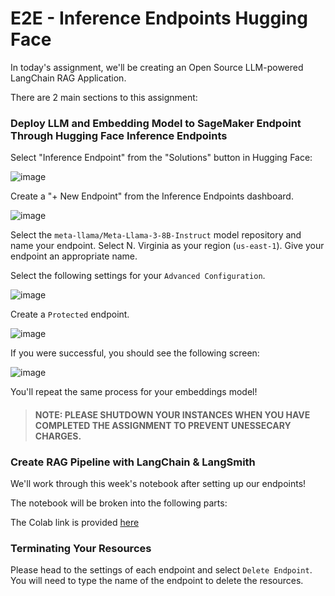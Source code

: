 # E2E - Inference Endpoints Hugging Face

In today's assignment, we'll be creating an Open Source LLM-powered LangChain RAG Application.

There are 2 main sections to this assignment:

### Deploy LLM and Embedding Model to SageMaker Endpoint Through Hugging Face Inference Endpoints

Select "Inference Endpoint" from the "Solutions" button in Hugging Face:

![image](https://i.imgur.com/6KC9TCD.png)

Create a "+ New Endpoint" from the Inference Endpoints dashboard.

![image](https://i.imgur.com/G6Bq9KC.png)

Select the `meta-llama/Meta-Llama-3-8B-Instruct` model repository and name your endpoint. Select N. Virginia as your region (`us-east-1`). Give your endpoint an appropriate name.

Select the following settings for your `Advanced Configuration`.

![image](https://i.imgur.com/c0HQ7g1.png)

Create a `Protected` endpoint.

![image](https://i.imgur.com/Ak8kchZ.png)

If you were successful, you should see the following screen:

![image](https://i.imgur.com/IBYG3wm.png)

You'll repeat the same process for your embeddings model!

> #### NOTE: PLEASE SHUTDOWN YOUR INSTANCES WHEN YOU HAVE COMPLETED THE ASSIGNMENT TO PREVENT UNESSECARY CHARGES.

### Create RAG Pipeline with LangChain & LangSmith

We'll work through this week's notebook after setting up our endpoints!

The notebook will be broken into the following parts:
 
The Colab link is provided [here](https://colab.research.google.com/drive/1CVHGdSDFhfeyGl20ZK-f52lst3xqKVCf?usp=sharing)

### Terminating Your Resources

Please head to the settings of each endpoint and select `Delete Endpoint`. You will need to type the name of the endpoint to delete the resources.
